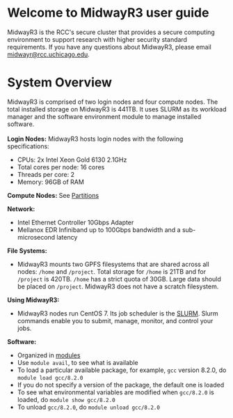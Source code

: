 # Welcome to MidwayR3 user guide

MidwayR3 is the RCC's secure cluster that provides a secure computing environment to support research with higher security standard requirements. If you have any questions about MidwayR3, please email midwayr@rcc.uchicago.edu.

# System Overview

MidwayR3 is comprised of two login nodes and four compute nodes. The total installed storage on MidwayR3 is 441TB. It uses SLURM as its workload manager and the software environment module to manage installed software.
<br><br/>
**Login Nodes:** MidwayR3 hosts login nodes with the following specifications: 

* CPUs: 2x Intel Xeon Gold 6130 2.1GHz
* Total cores per node: 16 cores
* Threads per core: 2
* Memory: 96GB of RAM

**Compute Nodes:** 
See [Partitions](partitions.md)

**Network:**

* Intel Ethernet Controller 10Gbps Adapter
* Mellanox EDR Infiniband up to 100Gbps bandwidth and a sub-microsecond latency

**File Systems:**

* MidwayR3 mounts two GPFS filesystems that are shared across all nodes: `/home` and `/project`. Total storage for `/home` is 21TB and for `/project` is 420TB.  `/home` has a strict quota of 30GB. Large data should be placed on `/project`. MidwayR3 does not have a scratch filesystem.

**Using MidwayR3:**

* MidwayR3 nodes run CentOS 7.  Its job scheduler is the [SLURM](https://slurm.schedmd.com/). Slurm commands enable you to submit, manage, monitor, and control your jobs.

**Software:**

* Organized in [modules](http://modules.sourceforge.net/)
* Use `module avail`, to see what is available
* To load a particular available package, for example, `gcc` version 8.2.0, do `module load gcc/8.2.0`
* If you do not specify a version of the package, the default one is loaded
* To see what environmental variables are modified when `gcc/8.2.0` is loaded, do `module show gcc/8.2.0`
* To unload `gcc/8.2.0`, do `module unload gcc/8.2.0`



